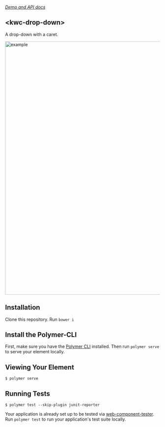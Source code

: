 _[Demo and API docs](https://components.kano.me/#/elements/kwc-drop-down)_

## \<kwc-drop-down\>

A drop-down with a caret.

<img width="825" alt="example" src="https://user-images.githubusercontent.com/169328/39061526-7d7aa928-44bc-11e8-94c5-b43e4feb51e7.png">


## Installation
Clone this repository.
Run `bower i`

## Install the Polymer-CLI

First, make sure you have the [Polymer CLI](https://www.npmjs.com/package/polymer-cli) installed. Then run `polymer serve` to serve your element locally.

## Viewing Your Element

```
$ polymer serve
```

## Running Tests

```
$ polymer test --skip-plugin junit-reporter
```

Your application is already set up to be tested via [web-component-tester](https://github.com/Polymer/web-component-tester). Run `polymer test` to run your application's test suite locally.
